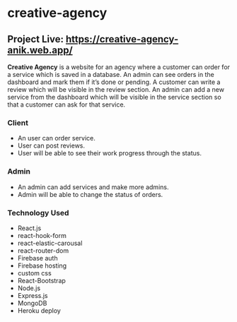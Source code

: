 # creative-agency
## Project Live: https://creative-agency-anik.web.app/

<strong>Creative Agency</strong> is a website for an agency where a customer can order for a service which is saved in a database. An admin can see orders in the dashboard
and mark them if it’s done or pending. A customer can write a review which will be visible in the review section. An admin can add a new service from the dashboard which will 
be visible in the service section so that a customer can ask for that service.

### Client 
- An user can order service.
- User can post reviews.
- User will be able to see their work progress through the status.

### Admin
- An admin can add services and make more admins.
- Admin will be able to change the status of orders.

### Technology Used 
- React.js
- react-hook-form
- react-elastic-carousal
- react-router-dom
- Firebase auth
- Firebase hosting
- custom css
- React-Bootstrap
- Node.js
- Express.js
- MongoDB
- Heroku deploy
